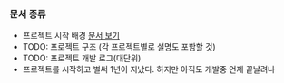 ### 문서 종류

* 프로젝트 시작 배경 [문서 보기](Documents/project_beginning_background.md)
* TODO: 프로젝트 구조 (각 프로젝트별로 설명도 포함할 것)
* TODO: 프로젝트 개발 로그(대단위)
* 프로젝트를 시작하고 벌써 1년이 지났다. 하지만 아직도 개발중 언제 끝날려나